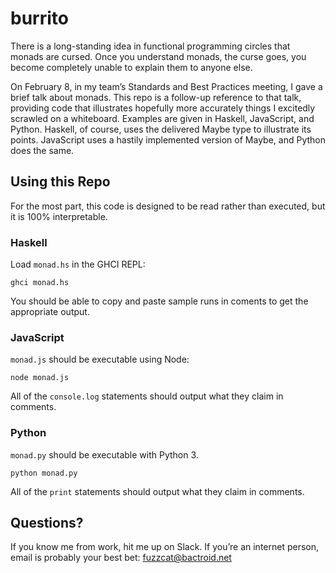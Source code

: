 # burrito

There is a long-standing idea in functional programming circles that monads are cursed. Once you understand monads, the curse goes, you become completely unable to explain them to anyone else.

On February 8, in my team’s Standards and Best Practices meeting, I gave a brief talk about monads. This repo is a follow-up reference to that talk, providing code that illustrates hopefully more accurately things I excitedly scrawled on a whiteboard. Examples are given in Haskell, JavaScript, and Python. Haskell, of course, uses the delivered Maybe type to illustrate its points. JavaScript uses a hastily implemented version of Maybe, and Python does the same.

## Using this Repo

For the most part, this code is designed to be read rather than executed, but it is 100% interpretable.

### Haskell

Load `monad.hs` in the GHCI REPL:

```
ghci monad.hs
```

You should be able to copy and paste sample runs in coments to get the appropriate output.

### JavaScript

`monad.js` should be executable using Node:

```
node monad.js
```

All of the `console.log` statements should output what they claim in comments.

### Python

`monad.py` should be executable with Python 3.

```
python monad.py
```

All of the `print` statements should output what they claim in comments.

## Questions?

If you know me from work, hit me up on Slack. If you’re an internet person, email is probably your best bet:
fuzzcat@bactroid.net
